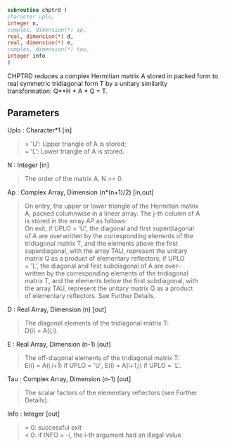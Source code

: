 ```fortran  
subroutine chptrd (  
character uplo,  
integer n,  
complex, dimension(*) ap,  
real, dimension(*) d,  
real, dimension(*) e,  
complex, dimension(*) tau,  
integer info  
)  
```  
  
CHPTRD reduces a complex Hermitian matrix A stored in packed form to  
real symmetric tridiagonal form T by a unitary similarity  
transformation: Q**H * A * Q = T.  
  
## Parameters  
Uplo : Character*1 [in]  
> = 'U':  Upper triangle of A is stored;  
> = 'L':  Lower triangle of A is stored.  
  
N : Integer [in]  
> The order of the matrix A.  N >= 0.  
  
Ap : Complex Array, Dimension (n*(n+1)/2) [in,out]  
> On entry, the upper or lower triangle of the Hermitian matrix  
> A, packed columnwise in a linear array.  The j-th column of A  
> is stored in the array AP as follows:  
> On exit, if UPLO = 'U', the diagonal and first superdiagonal  
> of A are overwritten by the corresponding elements of the  
> tridiagonal matrix T, and the elements above the first  
> superdiagonal, with the array TAU, represent the unitary  
> matrix Q as a product of elementary reflectors; if UPLO  
> = 'L', the diagonal and first subdiagonal of A are over-  
> written by the corresponding elements of the tridiagonal  
> matrix T, and the elements below the first subdiagonal, with  
> the array TAU, represent the unitary matrix Q as a product  
> of elementary reflectors. See Further Details.  
  
D : Real Array, Dimension (n) [out]  
> The diagonal elements of the tridiagonal matrix T:  
> D(i) = A(i,i).  
  
E : Real Array, Dimension (n-1) [out]  
> The off-diagonal elements of the tridiagonal matrix T:  
> E(i) = A(i,i+1) if UPLO = 'U', E(i) = A(i+1,i) if UPLO = 'L'.  
  
Tau : Complex Array, Dimension (n-1) [out]  
> The scalar factors of the elementary reflectors (see Further  
> Details).  
  
Info : Integer [out]  
> = 0:  successful exit  
> < 0:  if INFO = -i, the i-th argument had an illegal value  
  
